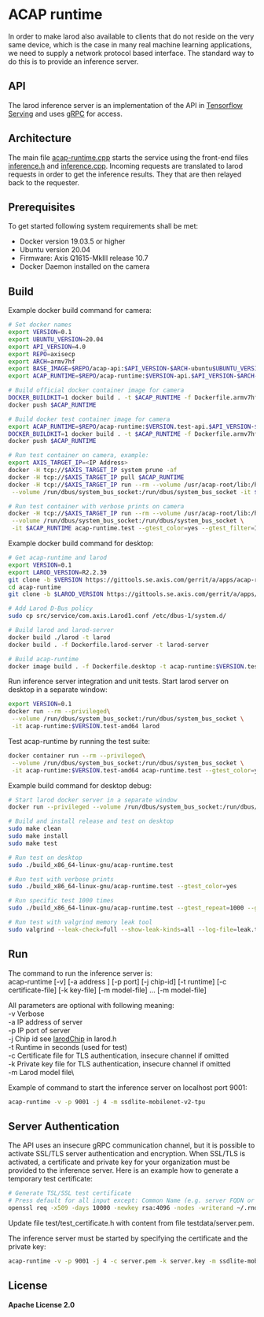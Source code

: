 ACAP runtime
======================

In order to make larod also available to clients that do not reside on the very
same device, which is the case in many real machine learning applications,
we need to supply a network protocol based interface. The standard way to do
this is to provide an inference server.

## API

The larod inference server is an implementation of the API in [Tensorflow Serving](https://github.com/tensorflow/serving/tree/master/tensorflow_serving/apis) and uses [gRPC](https://grpc.io/) for access.

## Architecture

The main file [acap-runtime.cpp](src/acap-runtime.cpp)
starts the service using the front-end files [inference.h](src/inference.h) and
 [inference.cpp](src/inference.cpp).
Incoming requests are translated to larod requests in order to get the inference results.
They that are then relayed back to the requester.

## Prerequisites
To get started following system requirements shall be met:
* Docker version 19.03.5 or higher
* Ubuntu version 20.04
* Firmware: Axis Q1615-MkIII release 10.7
* Docker Daemon installed on the camera

## Build
Example docker build command for camera:
```sh
# Set docker names
export VERSION=0.1
export UBUNTU_VERSION=20.04
export API_VERSION=4.0
export REPO=axisecp
export ARCH=armv7hf
export BASE_IMAGE=$REPO/acap-api:$API_VERSION-$ARCH-ubuntu$UBUNTU_VERSION
export ACAP_RUNTIME=$REPO/acap-runtime:$VERSION-api.$API_VERSION-$ARCH-ubuntu$UBUNTU_VERSION

# Build official docker container image for camera
DOCKER_BUILDKIT=1 docker build . -t $ACAP_RUNTIME -f Dockerfile.armv7hf --target release --build-arg UBUNTU_VERSION --build-arg BASE_IMAGE
docker push $ACAP_RUNTIME

# Build docker test container image for camera
export ACAP_RUNTIME=$REPO/acap-runtime:$VERSION.test-api.$API_VERSION-$ARCH-ubuntu$UBUNTU_VERSION
DOCKER_BUILDKIT=1 docker build . -t $ACAP_RUNTIME -f Dockerfile.armv7hf --build-arg UBUNTU_VERSION --build-arg BASE_IMAGE
docker push $ACAP_RUNTIME

# Run test container on camera, example:
export AXIS_TARGET_IP=<IP Address>
docker -H tcp://$AXIS_TARGET_IP system prune -af
docker -H tcp://$AXIS_TARGET_IP pull $ACAP_RUNTIME
docker -H tcp://$AXIS_TARGET_IP run --rm --volume /usr/acap-root/lib:/host/lib \
 --volume /run/dbus/system_bus_socket:/run/dbus/system_bus_socket -it $ACAP_RUNTIME acap-runtime.test

# Run test container with verbose prints on camera
docker -H tcp://$AXIS_TARGET_IP run --rm --volume /usr/acap-root/lib:/host/lib \
 --volume /run/dbus/system_bus_socket:/run/dbus/system_bus_socket \
 -it $ACAP_RUNTIME acap-runtime.test --gtest_color=yes --gtest_filter=Inference.PredictTpuModel3
```

Example docker build command for desktop:
```sh
# Get acap-runtime and larod
export VERSION=0.1
export LAROD_VERSION=R2.2.39
git clone -b $VERSION https://gittools.se.axis.com/gerrit/a/apps/acap-runtime.git
cd acap-runtime
git clone -b $LAROD_VERSION https://gittools.se.axis.com/gerrit/a/apps/larod

# Add Larod D-Bus policy
sudo cp src/service/com.axis.Larod1.conf /etc/dbus-1/system.d/

# Build larod and larod-server
docker build ./larod -t larod
docker build . -f Dockerfile.larod-server -t larod-server

# Build acap-runtime
docker image build . -f Dockerfile.desktop -t acap-runtime:$VERSION.test-amd64
```

Run inference server integration and unit tests.
Start larod server on desktop in a separate window:
```sh
export VERSION=0.1
docker run --rm --privileged\
 --volume /run/dbus/system_bus_socket:/run/dbus/system_bus_socket \
 -it acap-runtime:$VERSION.test-amd64 larod
```

Test acap-runtime by running the test suite:
```sh
docker container run --rm --privileged\
 --volume /run/dbus/system_bus_socket:/run/dbus/system_bus_socket \
 -it acap-runtime:$VERSION.test-amd64 acap-runtime.test --gtest_color=yes --gtest_filter=Inference.PredictCpuModel1
```

Example build command for desktop debug:
```sh
# Start larod docker server in a separate window
docker run --privileged --volume /run/dbus/system_bus_socket:/run/dbus/system_bus_socket -it larod-desktop

# Build and install release and test on desktop
sudo make clean
sudo make install
sudo make test

# Run test on desktop
sudo ./build_x86_64-linux-gnu/acap-runtime.test

# Run test with verbose prints
sudo ./build_x86_64-linux-gnu/acap-runtime.test --gtest_color=yes

# Run specific test 1000 times
sudo ./build_x86_64-linux-gnu/acap-runtime.test --gtest_repeat=1000 --gtest_filter=Inference.PredictTpu

# Run test with valgrind memory leak tool
sudo valgrind --leak-check=full --show-leak-kinds=all --log-file=leak.txt ./build_x86_64-linux-gnu/acap-runtime.test
```

## Run
The command to run the inference server is:\
acap-runtime [-v] [-a address ] [-p port] [-j chip-id]  [-t runtime] [-c certificate-file] [-k key-file] [-m model-file] ... [-m model-file]

All parameters are optional with following meaning:\
  -v    Verbose\
  -a    IP address of server\
  -p    IP port of server\
  -j    Chip id see [larodChip](https://www.axis.com/techsup/developer_doc/acap3/3.2/api/larod/html/larod_8h.html#a5d61d65903803a3c587e5830de34df24) in larod.h\
  -t    Runtime in seconds (used for test)\
  -c    Certificate file for TLS authentication, insecure channel if omitted\
  -k    Private key file for TLS authentication, insecure channel if omitted\
  -m    Larod model file\

Example of command to start the inference server on localhost port 9001:
```sh
acap-runtime -v -p 9001 -j 4 -m ssdlite-mobilenet-v2-tpu
```

## Server Authentication
The API uses an insecure gRPC communication channel, but it is possible to activate SSL/TLS server authentication and encryption. When SSL/TLS is activated, a certificate and private key for your organization must be provided to the inference server. Here is an example how to generate a temporary test certificate:
```sh
# Generate TSL/SSL test certificate
# Press default for all input except: Common Name (e.g. server FQDN or YOUR name) []:localhost
openssl req -x509 -days 10000 -newkey rsa:4096 -nodes -writerand ~/.rnd -out server.pem -keyout server.key
```

Update file test/test_certificate.h with content from file testdata/server.pem.

The inference server must be started by specifying the certificate and the private key:
```sh
acap-runtime -v -p 9001 -j 4 -c server.pem -k server.key -m ssdlite-mobilenet-v2-tpu
```

## License
**Apache License 2.0**